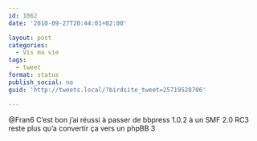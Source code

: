 ```yaml
---
id: 1062
date: '2010-09-27T20:44:01+02:00'

layout: post
categories:
  - Vis ma vie
tags:
  - tweet
format: status
publish_social: no
guid: 'http://tweets.local/?birdsite_tweet=25719528706'

---
```


@Fran6 C’est bon j’ai réussi à passer de bbpress 1.0.2 à un SMF 2.0 RC3 reste plus qu’a convertir ça vers un phpBB 3